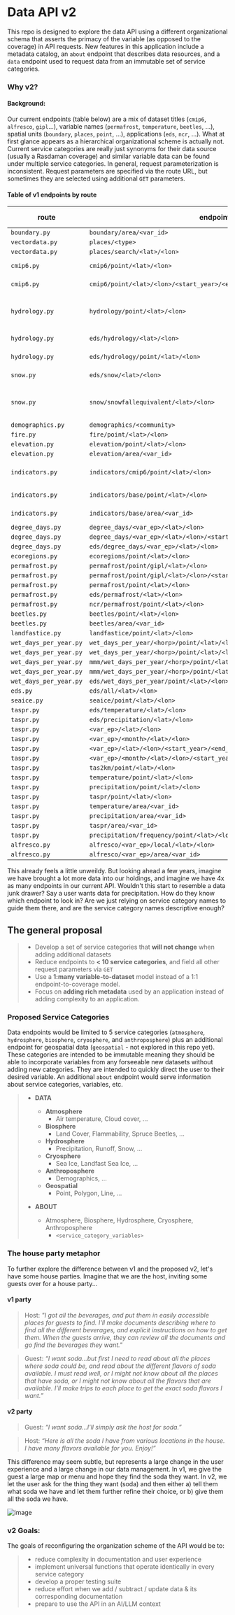 # Data API v2

This repo is designed to explore the data API using a different organizational schema that asserts the primacy of the variable (as opposed to the coverage) in API requests. New features in this application include a metadata catalog, an `about` endpoint that describes data resources, and a `data` endpoint used to request data from an immutable set of service categories.

### Why v2?

#### Background:
Our current endpoints (table below) are a mix of dataset titles (`cmip6`, `alfresco`, `gipl`...), variable names (`permafrost`, `temperature`, `beetles`, ...), spatial units (`boundary`, `places`, `point`, ...), applications (`eds`, `ncr`, ...). What at first glance appears as a hierarchical organizational scheme is actually not. Current service categories are really just synonyms for their data source (usually a Rasdaman coverage) and similar variable data can be found under multiple service categories. In general, request parameterization is inconsistent. Request parameters are specified via the route URL, but sometimes they are selected using additional `GET` parameters.

#### Table of v1 endpoints by route
|route|endpoint|GET parameters|
|--------|-------|-------|
|`boundary.py`|`boundary/area/<var_id>`||
|`vectordata.py`|`places/<type>`|`format`|
|`vectordata.py`|`places/search/<lat>/<lon>`||
|`cmip6.py`|`cmip6/point/<lat>/<lon>`|`format`, `vars`|
|`cmip6.py`|`cmip6/point/<lat>/<lon>/<start_year>/<end_year>`|`format`, `vars`|
|`hydrology.py`|`hydrology/point/<lat>/<lon>`|`format`, `summarize`, `community`, `preview`|
|`hydrology.py`|`eds/hydrology/<lat>/<lon>`|`summarize`, `preview`|
|`hydrology.py`|`eds/hydrology/point/<lat>/<lon>`|`summarize`, `preview`|
|`snow.py`|`eds/snow/<lat>/<lon>`|`summarize`, `preview`|
|`snow.py`|`snow/snowfallequivalent/<lat>/<lon>`|`format`, `summarize`, `community`, `preview`|
|`demographics.py`|`demographics/<community>`|`format`|
|`fire.py`|`fire/point/<lat>/<lon>`||
|`elevation.py`|`elevation/point/<lat>/<lon>`||
|`elevation.py`|`elevation/area/<var_id>`||
|`indicators.py`|`indicators/cmip6/point/<lat>/<lon>`|`format`, `summarize`, `community`|
|`indicators.py`|`indicators/base/point/<lat>/<lon>`|`format`, `community`|
|`indicators.py`|`indicators/base/area/<var_id>`|`format`, `community`|
|`degree_days.py`|`degree_days/<var_ep>/<lat>/<lon>`||
|`degree_days.py`|`degree_days/<var_ep>/<lat>/<lon>/<start_year>/<end_year>`||
|`degree_days.py`|`eds/degree_days/<var_ep>/<lat>/<lon>`||
|`ecoregions.py`|`ecoregions/point/<lat>/<lon>`||
|`permafrost.py`|`permafrost/point/gipl/<lat>/<lon>`||
|`permafrost.py`|`permafrost/point/gipl/<lat>/<lon>/<start_year>/<end_year>`||
|`permafrost.py`|`permafrost/point/<lat>/<lon>`||
|`permafrost.py`|`eds/permafrost/<lat>/<lon>`||
|`permafrost.py`|`ncr/permafrost/point/<lat>/<lon>`||
|`beetles.py`|`beetles/point/<lat>/<lon>`||
|`beetles.py`|`beetles/area/<var_id>`||
|`landfastice.py`|`landfastice/point/<lat>/<lon>`||
|`wet_days_per_year.py`|`wet_days_per_year/<horp>/point/<lat>/<lon>`||
|`wet_days_per_year.py`|`wet_days_per_year/<horp>/point/<lat>/<lon>/<start_year>/<end_year>`||
|`wet_days_per_year.py`|`mmm/wet_days_per_year/<horp>/point/<lat>/<lon>`||
|`wet_days_per_year.py`|`mmm/wet_days_per_year/<horp>/point/<lat>/<lon>/<start_year>/<end_year>`||
|`wet_days_per_year.py`|`eds/wet_days_per_year/point/<lat>/<lon>`||
|`eds.py`|`eds/all/<lat>/<lon>`||
|`seaice.py`|`seaice/point/<lat>/<lon>`||
|`taspr.py`|`eds/temperature/<lat>/<lon>`||
|`taspr.py`|`eds/precipitation/<lat>/<lon>`||
|`taspr.py`|`<var_ep>/<lat>/<lon>`||
|`taspr.py`|`<var_ep>/<month>/<lat>/<lon>`||
|`taspr.py`|`<var_ep>/<lat>/<lon>/<start_year>/<end_year>`||
|`taspr.py`|`<var_ep>/<month>/<lat>/<lon>/<start_year>/<end_year>`||
|`taspr.py`|`tas2km/point/<lat>/<lon>`||
|`taspr.py`|`temperature/point/<lat>/<lon>`||
|`taspr.py`|`precipitation/point/<lat>/<lon>`||
|`taspr.py`|`taspr/point/<lat>/<lon>`||
|`taspr.py`|`temperature/area/<var_id>`||
|`taspr.py`|`precipitation/area/<var_id>`||
|`taspr.py`|`taspr/area/<var_id>`||
|`taspr.py`|`precipitation/frequency/point/<lat>/<lon>`||
|`alfresco.py`|`alfresco/<var_ep>/local/<lat>/<lon>`||
|`alfresco.py`|`alfresco/<var_ep>/area/<var_id>`||

This already feels a little unweildy. But looking ahead a few years, imagine we have brought a lot more data into our holdings, and imagine we have 4x as many endpoints in our current API. Wouldn't this start to resemble a data junk drawer? Say a user wants data for precipitation. How do they know which endpoint to look in? Are we just relying on service category names to guide them there, and are the service category names descriptive enough? 

## The general proposal
>- Develop a set of service categories that **will not change** when adding additional datasets
>- Reduce endpoints to **< 10 service categories**, and field all other request parameters via `GET`
>- Use a **1:many variable-to-dataset** model instead of a 1:1 endpoint-to-coverage model.
>- Focus on **adding rich metadata** used by an application instead of adding complexity to an application.

### Proposed Service Categories
Data endpoints would be limited to 5 service categories (`atmosphere`, `hydrosphere`, `biosphere`, `cryosphere`, and `anthroposphere`) plus an additional endpoint for geospatial data (`geospatial` - not explored in this repo yet). These categories are intended to be immutable meaning they should be able to incorporate variables from any forseeable new datasets without adding new categories. They are intended to quickly direct the user to their desired variable. An additional `about` endpoint would serve information about service categories, variables, etc.

>- **DATA**
>    - **Atmosphere**
>       - Air temperature, Cloud cover, ...
>    - **Biosphere**
>       - Land Cover, Flammability, Spruce Beetles, ...
>    - **Hydrosphere**
>       - Precipitation, Runoff, Snow, ...
>    - **Cryosphere**
>       - Sea Ice, Landfast Sea Ice, ...
>    - **Anthroposphere**
>       - Demographics, ...
>    - **Geospatial**
>       - Point, Polygon, Line, ...
>
>- **ABOUT**
>    - Atmosphere, Biosphere, Hydrosphere, Cryosphere, Anthroposphere
>        - `<service_category_variables>` 

### The house party metaphor

To further explore the difference between v1 and the proposed v2, let's have some house parties. Imagine that we are the host, inviting some guests over for a house party...

#### v1 party
>Host: _"I got all the beverages, and put them in easily accessible places for guests to find. I'll make documents describing where to find all the different beverages, and explicit instructions on how to get them. When the guests arrive, they can review all the documents and go find the beverages they want."_

>Guest: _“I want soda...but first I need to read about all the places where soda could be, and read about the different flavors of soda available. I must read well, or I might not know about all the places that have soda, or I might not know about all the flavors that are available. I’ll make trips to each place to get the exact soda flavors I want.”_

#### v2 party
>Guest: _“I want soda...I'll simply ask the host for soda.”_

>Host: _“Here is all the soda I have from various locations in the house. I have many flavors available for you. Enjoy!”_

This difference may seem subtle, but represents a large change in the user experience and a large change in our data management. In v1, we give the guest a large map or menu and hope they find the soda they want. In v2, we let the user ask for the thing they want (soda) and then either a) tell them what soda we have and let them further refine their choice, or b) give them all the soda we have.  

![image](https://github.com/user-attachments/assets/68ebc214-beb4-4da4-a9c4-fe24b22670b3)

### v2 Goals:
The goals of reconfiguring the organization scheme of the API would be to:
>- reduce complexity in documentation and user experience
>- implement universal functions that operate identically in every service category
>- develop a proper testing suite
>- reduce effort when we add / subtract / update data & its corresponding documentation
>- prepare to use the API in an AI/LLM context

